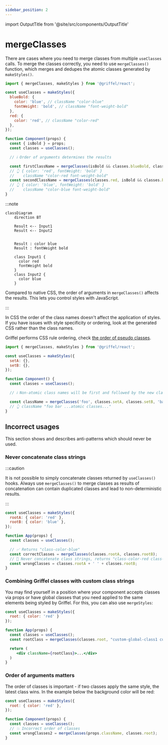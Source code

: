```yaml
---
sidebar_position: 2
---
```


import OutputTitle from '@site/src/components/OutputTitle'

# mergeClasses

There are cases where you need to merge classes from multiple `useClasses` calls. To merge the classes correctly, you need to use `mergeClasses()` function, which merges and dedupes the atomic classes generated by `makeStyles()`.

```jsx
import { mergeClasses, makeStyles } from '@griffel/react';

const useClasses = makeStyles({
  blueBold: {
    color: 'blue', // className "color-blue"
    fontWeight: 'bold', // className "font-weight-bold"
  },
  red: {
    color: 'red', // className "color-red"
  },
});

function Component(props) {
  const { isBold } = props;
  const classes = useClasses();

  // ℹ️ Order of arguments determines the results

  const firstClassName = mergeClasses(isBold && classes.blueBold, classes.red);
  // 👆 { color: 'red', fontWeight: 'bold' }
  //    className "color-red font-weight-bold"
  const secondClassName = mergeClasses(classes.red, isBold && classes.blueBold);
  // 👆 { color: 'blue', fontWeight: 'bold' }
  //    className "color-blue font-weight-bold"
}
```

:::note

```mermaid
classDiagram
    direction BT

    Result <-- Input1
    Result <-- Input2


    Result : color blue
    Result : fontWeight bold

    class Input1 {
      color red
      fontWeight bold
    }
    class Input2 {
      color blue
    }
```

Compared to native CSS, the order of arguments in `mergeClasses()` affects the results. This lets you control styles with JavaScript.

:::

In CSS the order of the class names doesn't affect the application of styles. If you have issues with style specificity or ordering, look at the generated CSS rather than the class names.

Griffel performs CSS rule ordering, check [the order of pseudo classes](react/guides/atomic-css#lvfha-order-of-pseudo-classes).

```jsx
import { mergeClasses, makeStyles } from '@griffel/react';

const useClasses = makeStyles({
  setA: {},
  setB: {},
});

function Component() {
  const classes = useClasses();

  // ℹ️ Non-atomic class names will be first and followed by the new class names

  const className = mergeClasses('foo', classes.setA, classes.setB, 'bar');
  // 👆 className "foo bar ...atomic classes..."
}
```

## Incorrect usages

This section shows and describes anti-patterns which should never be used.

### Never concatenate class strings

:::caution

It is not possible to simply concatenate classes returned by `useClasses()` hooks. Always use `mergeClasses()` to merge classes as results of concatenation can contain duplicated classes and lead to non-deterministic results.

:::

```jsx
const useClasses = makeStyles({
  rootA: { color: 'red' },
  rootB: { color: 'blue' },
});

function App(props) {
  const classes = useClasses();

  // ✅ Returns "class-color-blue"
  const correctClasses = mergeClasses(classes.rootA, classes.rootB);
  // 🔴 Never concatenate class strings, returns "class-color-red class-color-blue"
  const wrongClasses = classes.rootA + ' ' + classes.rootB;
}
```

### Combining Griffel classes with custom class strings

You may find yourself in a position where your component accepts classes via props or have global classes that you need applied to the same elements being styled by Griffel. For this, you can also use `mergeStyles`: 

```jsx
const useClasses = makeStyles({
  root: { color: 'red' }
});

function App(props) {
  const classes = useClasses();
  const rootClass = mergeClasses(classes.root, "custom-global-class1 custom-global-class2");

  return (
     <div className={rootClass}>...</div>
  )
}
```

### Order of arguments matters

The order of classes is important - if two classes apply the same style, the latest class wins. In the example below the background color will be red:

```jsx
const useClasses = makeStyles({
  root: { color: 'red' },
});

function Component(props) {
  const classes = useClasses();
  // 💥 Incorrect order of classes
  const wrongClasses2 = mergeClasses(props.className, classes.root);
}
```
